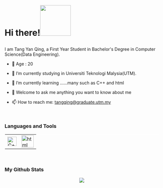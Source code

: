 # Hi there!<img src="https://user-images.githubusercontent.com/128120717/228766172-8197b291-4431-425f-a8e4-84d51448bbfe.gif" width="100">  </p>



I am Tang Yan Qing, a First Year Student in Bachelor's Degree in Computer Science(Data Engineering).
    
- 🤔 Age : 20
- 🔭 I’m currently studying in Universiti Teknologi Malysia(UTM).
- 🌱 I’m currently learning ......many such as C++ and html
- 💬 Welcome to ask me anything you want to know about me

 
- 📫 How to reach me: tangqing@graduate.utm.my
 
 <br/>

 
### Languages and Tools
<table style="border:1px solid white">
  <tr>
    <td><img alt="C++" src="https://user-images.githubusercontent.com/128120717/228771294-d9ab05a8-c88c-455a-b375-2e8896ec801f.png" width="30"></td>
    <td><img alt="html" src="https://user-images.githubusercontent.com/128120717/230753423-11c4597c-6088-4f44-8d50-58944c79e419.png" width="40"></td>
  </tr>
</table>

</p>



<br/>



### My Github Stats
 <p align="center">
 <img src="http://github-readme-streak-stats.herokuapp.com?user=yan-qing09&theme=dracula">
</p> 
<!--
**yan-qing09/yan-qing09** is a ✨ _special_ ✨ repository because its `README.md` (this file) appears on your GitHub profile.
